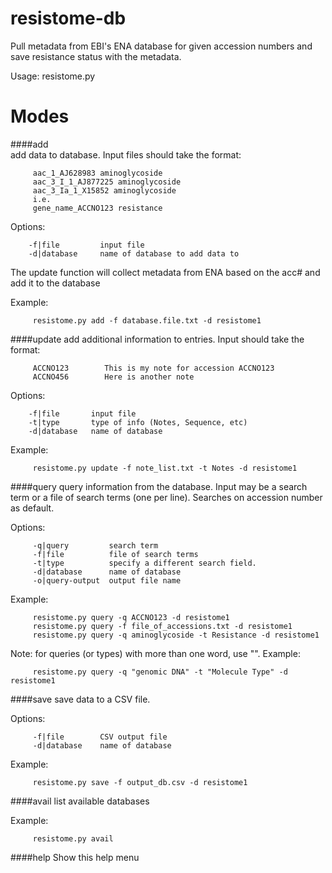 resistome-db
============

Pull metadata from EBI's ENA database for given accession numbers and save resistance status with the metadata.

Usage: resistome.py <mode> <inputs>

Modes
=====
####add    
add data to database. Input files should take the format:

         aac_1_AJ628983 aminoglycoside
         aac_3_I_1_AJ877225 aminoglycoside
         aac_3_Ia_1_X15852 aminoglycoside
         i.e.
         gene_name_ACCNO123 resistance 

Options:

		-f|file         input file
		-d|database     name of database to add data to

The update function will collect metadata from ENA based on the acc#
and add it to the database

Example:

         resistome.py add -f database.file.txt -d resistome1

####update 
add additional information to entries. Input should take the format:

         ACCNO123        This is my note for accession ACCNO123
         ACCNO456        Here is another note

Options:

		-f|file       input file
		-t|type       type of info (Notes, Sequence, etc)
		-d|database   name of database

Example:

         resistome.py update -f note_list.txt -t Notes -d resistome1

####query
query information from the database. Input may be a search term or a file of search terms (one per line). Searches on accession number as default. 
         
Options:

         -q|query         search term
         -f|file          file of search terms
         -t|type          specify a different search field.
         -d|database      name of database
         -o|query-output  output file name
         
Example:

         resistome.py query -q ACCNO123 -d resistome1
         resistome.py query -f file_of_accessions.txt -d resistome1
         resistome.py query -q aminoglycoside -t Resistance -d resistome1
         
Note: for queries (or types) with more than one word, use "". Example:

         resistome.py query -q "genomic DNA" -t "Molecule Type" -d resistome1

####save
save data to a CSV file.

Options:

         -f|file        CSV output file
         -d|database    name of database
         
Example:

         resistome.py save -f output_db.csv -d resistome1

####avail
list available databases
 
Example:

         resistome.py avail
         
####help
Show this help menu